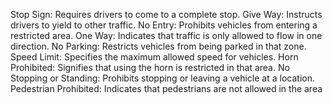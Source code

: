 Stop Sign: Requires drivers to come to a complete stop. 
Give Way: Instructs drivers to yield to other traffic. 
No Entry: Prohibits vehicles from entering a restricted area. 
One Way: Indicates that traffic is only allowed to flow in one direction. 
No Parking: Restricts vehicles from being parked in that zone. 
Speed Limit: Specifies the maximum allowed speed for vehicles. 
Horn Prohibited: Signifies that using the horn is restricted in that area. 
No Stopping or Standing: Prohibits stopping or leaving a vehicle at a location. 
Pedestrian Prohibited: Indicates that pedestrians are not allowed in the area